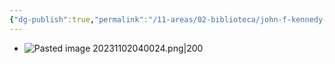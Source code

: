 ```yaml
---
{"dg-publish":true,"permalink":"/11-areas/02-biblioteca/john-f-kennedy-andre-kaspi/","noteIcon":""}
---
```


- ![Pasted image 20231102040024.png|200](/img/user/02%20Image/Pasted%20image%2020231102040024.png)